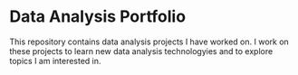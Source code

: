 # Data Analysis Portfolio

This repository contains data analysis projects I have worked on. I work on these projects to learn new data analysis technologyies and to explore topics I am interested in.
